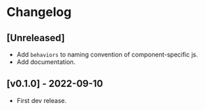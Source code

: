 # Changelog

## [Unreleased]

- Add `behaviors` to naming convention of component-specific js.
- Add documentation.

## [v0.1.0] - 2022-09-10

- First dev release.
